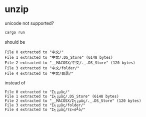 # unzip

unicode not supported?

```bash
cargo run
```
should be
```text
File 0 extracted to "中文/"
File 1 extracted to "中文/.DS_Store" (6148 bytes)
File 2 extracted to "__MACOSX/中文/._.DS_Store" (120 bytes)
File 3 extracted to "中文/folder/"
File 4 extracted to "中文/目录/"
```

instead of
```text
File 0 extracted to "Σ╕¡µûç/"
File 1 extracted to "Σ╕¡µûç/.DS_Store" (6148 bytes)
File 2 extracted to "__MACOSX/Σ╕¡µûç/._.DS_Store" (120 bytes)
File 3 extracted to "Σ╕¡µûç/folder/"
File 4 extracted to "Σ╕¡µûç/τ¢«σ╜ò/"
